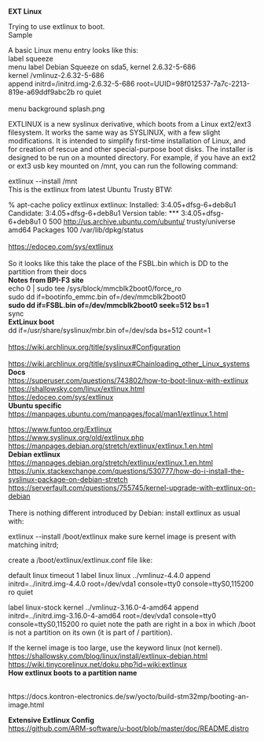 **EXT Linux**
<br>

Trying to use extlinux to boot.<br>
Sample<br>

A basic Linux menu entry looks like this:<br>
label squeeze<br>
menu label Debian Squeeze on sda5, kernel 2.6.32-5-686<br>
kernel /vmlinuz-2.6.32-5-686<br>
append initrd=/initrd.img-2.6.32-5-686 root=UUID=98f012537-7a7c-2213-819e-a69ddf9abc2b ro quiet<br>
<br>
menu background splash.png
<br>

EXTLINUX is a new syslinux derivative, which boots from a Linux ext2/ext3 filesystem. It works the same way as SYSLINUX, with a few slight modifications. It is intended to simplify first-time installation of Linux, and for creation of rescue and other special-purpose boot disks.
The installer is designed to be run on a mounted directory. For example, if you have an ext2 or ext3 usb key mounted on /mnt, you can run the following command:

extlinux --install /mnt
<br>
This is the extlinux from latest Ubuntu Trusty BTW:

% apt-cache policy extlinux
extlinux:
Installed: 3:4.05+dfsg-6+deb8u1
Candidate: 3:4.05+dfsg-6+deb8u1
Version table:
*** 3:4.05+dfsg-6+deb8u1 0
500 http://us.archive.ubuntu.com/ubuntu/ trusty/universe amd64 Packages
100 /var/lib/dpkg/status
<br>
<br>
https://edoceo.com/sys/extlinux
<br>
<br>
So it looks like this take the place of the FSBL.bin which is DD to the partition from their docs
<br>
**Notes from BPI-F3 site**
<br>
echo 0 | sudo tee /sys/block/mmcblk2boot0/force_ro<br>
sudo dd if=bootinfo_emmc.bin of=/dev/mmcblk2boot0<br>
**sudo dd if=FSBL.bin of=/dev/mmcblk2boot0 seek=512 bs=1**
<br>
sync
<br>
**ExtLinux boot**
<br>
dd if=/usr/share/syslinux/mbr.bin of=/dev/sda bs=512 count=1
<br>
<br>
https://wiki.archlinux.org/title/syslinux#Configuration
<br>
<br>
https://wiki.archlinux.org/title/syslinux#Chainloading_other_Linux_systems
**Docs**
<br>
https://superuser.com/questions/743802/how-to-boot-linux-with-extlinux
<br>
https://shallowsky.com/linux/extlinux.html
<br>
https://edoceo.com/sys/extlinux
<br>
**Ubuntu specific**
<br>
https://manpages.ubuntu.com/manpages/focal/man1/extlinux.1.html
<br>

https://www.funtoo.org/Extlinux
<br>
https://www.syslinux.org/old/extlinux.php
<br>
https://manpages.debian.org/stretch/extlinux/extlinux.1.en.html
<br>
**Debian extlinux**
<br>
https://manpages.debian.org/stretch/extlinux/extlinux.1.en.html
<br>
https://unix.stackexchange.com/questions/530777/how-do-i-install-the-syslinux-package-on-debian-stretch
<br>
https://serverfault.com/questions/755745/kernel-upgrade-with-extlinux-on-debian
<br>
<br>
There is nothing different introduced by Debian: install extlinux as usual with:

extlinux --install /boot/extlinux
make sure kernel image is present with matching initrd;

create a /boot/extlinux/extlinux.conf file like:

default linux
timeout 1
label linux
linux ../vmlinuz-4.4.0
append initrd=../initrd.img-4.4.0 root=/dev/vda1 console=tty0 console=ttyS0,115200 ro quiet

label linux-stock
kernel ../vmlinuz-3.16.0-4-amd64
append initrd=../initrd.img-3.16.0-4-amd64 root=/dev/vda1 console=tty0 console=ttyS0,115200 ro quiet
note the path are right in a box in which /boot is not a partition on its own (it is part of / partition).

If the kernel image is too large, use the keyword linux (not kernel).
<br>
https://shallowsky.com/blog/linux/install/extlinux-debian.html
<br>
https://wiki.tinycorelinux.net/doku.php?id=wiki:extlinux
<br>
**How extlinux boots to a partition name**

<br>
https://docs.kontron-electronics.de/sw/yocto/build-stm32mp/booting-an-image.html
<br>

**Extensive Extlinux Config**
<br>
https://github.com/ARM-software/u-boot/blob/master/doc/README.distro





